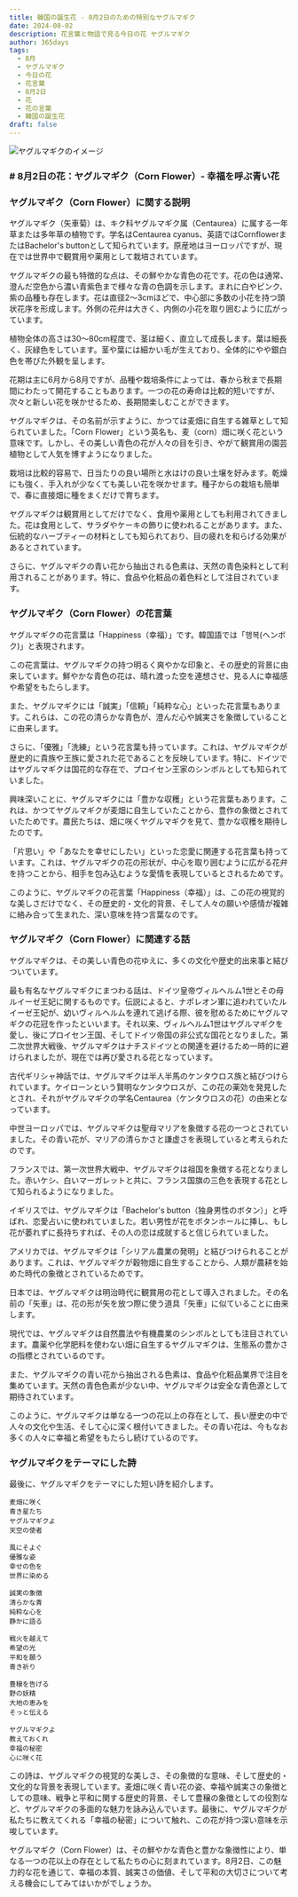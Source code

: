 ```yaml
---
title: 韓国の誕生花 - 8月2日のための特別なヤグルマギク
date: 2024-08-02
description: 花言葉と物語で見る今日の花 ヤグルマギク
author: 365days
tags:
  - 8月
  - ヤグルマギク
  - 今日の花
  - 花言葉
  - 8月2日
  - 花
  - 花の言葉
  - 韓国の誕生花
draft: false
---
```




![ヤグルマギクのイメージ](https://cdn.pixabay.com/photo/2018/05/17/17/25/cornflowers-3409140_1280.jpg#center#center)


### # 8月2日の花：ヤグルマギク（Corn Flower）- 幸福を呼ぶ青い花

### ヤグルマギク（Corn Flower）に関する説明

ヤグルマギク（矢車菊）は、キク科ヤグルマギク属（Centaurea）に属する一年草または多年草の植物です。学名はCentaurea cyanus、英語ではCornflowerまたはBachelor's buttonとして知られています。原産地はヨーロッパですが、現在では世界中で観賞用や薬用として栽培されています。

ヤグルマギクの最も特徴的な点は、その鮮やかな青色の花です。花の色は通常、澄んだ空色から濃い青紫色まで様々な青の色調を示します。まれに白やピンク、紫の品種も存在します。花は直径2〜3cmほどで、中心部に多数の小花を持つ頭状花序を形成します。外側の花弁は大きく、内側の小花を取り囲むように広がっています。

植物全体の高さは30〜80cm程度で、茎は細く、直立して成長します。葉は細長く、灰緑色をしています。茎や葉には細かい毛が生えており、全体的にやや銀白色を帯びた外観を呈します。

花期は主に6月から8月ですが、品種や栽培条件によっては、春から秋まで長期間にわたって開花することもあります。一つの花の寿命は比較的短いですが、次々と新しい花を咲かせるため、長期間楽しむことができます。

ヤグルマギクは、その名前が示すように、かつては麦畑に自生する雑草として知られていました。「Corn Flower」という英名も、麦（corn）畑に咲く花という意味です。しかし、その美しい青色の花が人々の目を引き、やがて観賞用の園芸植物として人気を博すようになりました。

栽培は比較的容易で、日当たりの良い場所と水はけの良い土壌を好みます。乾燥にも強く、手入れが少なくても美しい花を咲かせます。種子からの栽培も簡単で、春に直接畑に種をまくだけで育ちます。

ヤグルマギクは観賞用としてだけでなく、食用や薬用としても利用されてきました。花は食用として、サラダやケーキの飾りに使われることがあります。また、伝統的なハーブティーの材料としても知られており、目の疲れを和らげる効果があるとされています。

さらに、ヤグルマギクの青い花から抽出される色素は、天然の青色染料として利用されることがあります。特に、食品や化粧品の着色料として注目されています。

### ヤグルマギク（Corn Flower）の花言葉

ヤグルマギクの花言葉は「Happiness（幸福）」です。韓国語では「행복(ヘンボク)」と表現されます。

この花言葉は、ヤグルマギクの持つ明るく爽やかな印象と、その歴史的背景に由来しています。鮮やかな青色の花は、晴れ渡った空を連想させ、見る人に幸福感や希望をもたらします。

また、ヤグルマギクには「誠実」「信頼」「純粋な心」といった花言葉もあります。これらは、この花の清らかな青色が、澄んだ心や誠実さを象徴していることに由来します。

さらに、「優雅」「洗練」という花言葉も持っています。これは、ヤグルマギクが歴史的に貴族や王族に愛された花であることを反映しています。特に、ドイツではヤグルマギクは国花的な存在で、プロイセン王家のシンボルとしても知られていました。

興味深いことに、ヤグルマギクには「豊かな収穫」という花言葉もあります。これは、かつてヤグルマギクが麦畑に自生していたことから、豊作の象徴とされていたためです。農民たちは、畑に咲くヤグルマギクを見て、豊かな収穫を期待したのです。

「片思い」や「あなたを幸せにしたい」といった恋愛に関連する花言葉も持っています。これは、ヤグルマギクの花の形状が、中心を取り囲むように広がる花弁を持つことから、相手を包み込むような愛情を表現しているとされるためです。

このように、ヤグルマギクの花言葉「Happiness（幸福）」は、この花の視覚的な美しさだけでなく、その歴史的・文化的背景、そして人々の願いや感情が複雑に絡み合って生まれた、深い意味を持つ言葉なのです。

### ヤグルマギク（Corn Flower）に関連する話

ヤグルマギクは、その美しい青色の花ゆえに、多くの文化や歴史的出来事と結びついています。

最も有名なヤグルマギクにまつわる話は、ドイツ皇帝ヴィルヘルム1世とその母ルイーゼ王妃に関するものです。伝説によると、ナポレオン軍に追われていたルイーゼ王妃が、幼いヴィルヘルムを連れて逃げる際、彼を慰めるためにヤグルマギクの花冠を作ったといいます。それ以来、ヴィルヘルム1世はヤグルマギクを愛し、後にプロイセン王国、そしてドイツ帝国の非公式な国花となりました。第二次世界大戦後、ヤグルマギクはナチスドイツとの関連を避けるため一時的に避けられましたが、現在では再び愛される花となっています。

古代ギリシャ神話では、ヤグルマギクは半人半馬のケンタウロス族と結びつけられています。ケイローンという賢明なケンタウロスが、この花の薬効を発見したとされ、それがヤグルマギクの学名Centaurea（ケンタウロスの花）の由来となっています。

中世ヨーロッパでは、ヤグルマギクは聖母マリアを象徴する花の一つとされていました。その青い花が、マリアの清らかさと謙虚さを表現していると考えられたのです。

フランスでは、第一次世界大戦中、ヤグルマギクは祖国を象徴する花となりました。赤いケシ、白いマーガレットと共に、フランス国旗の三色を表現する花として知られるようになりました。

イギリスでは、ヤグルマギクは「Bachelor's button（独身男性のボタン）」と呼ばれ、恋愛占いに使われていました。若い男性が花をボタンホールに挿し、もし花が萎れずに長持ちすれば、その人の恋は成就すると信じられていました。

アメリカでは、ヤグルマギクは「シリアル農業の発明」と結びつけられることがあります。これは、ヤグルマギクが穀物畑に自生することから、人類が農耕を始めた時代の象徴とされているためです。

日本では、ヤグルマギクは明治時代に観賞用の花として導入されました。その名前の「矢車」は、花の形が矢を放つ際に使う道具「矢車」に似ていることに由来します。

現代では、ヤグルマギクは自然農法や有機農業のシンボルとしても注目されています。農薬や化学肥料を使わない畑に自生するヤグルマギクは、生態系の豊かさの指標とされているのです。

また、ヤグルマギクの青い花から抽出される色素は、食品や化粧品業界で注目を集めています。天然の青色色素が少ない中、ヤグルマギクは安全な青色源として期待されています。

このように、ヤグルマギクは単なる一つの花以上の存在として、長い歴史の中で人々の文化や生活、そして心に深く根付いてきました。その青い花は、今もなお多くの人々に幸福と希望をもたらし続けているのです。

### ヤグルマギクをテーマにした詩

最後に、ヤグルマギクをテーマにした短い詩を紹介します。

```
麦畑に咲く
青き星たち
ヤグルマギクよ
天空の使者

風にそよぐ
優雅な姿
幸せの色を
世界に染める

誠実の象徴
清らかな青
純粋な心を
静かに語る

戦火を越えて
希望の光
平和を願う
青き祈り

豊穣を告げる
野の妖精
大地の恵みを
そっと伝える

ヤグルマギクよ
教えておくれ
幸福の秘密
心に咲く花
```

この詩は、ヤグルマギクの視覚的な美しさ、その象徴的な意味、そして歴史的・文化的な背景を表現しています。麦畑に咲く青い花の姿、幸福や誠実さの象徴としての意味、戦争と平和に関する歴史的背景、そして豊穣の象徴としての役割など、ヤグルマギクの多面的な魅力を詠み込んでいます。最後に、ヤグルマギクが私たちに教えてくれる「幸福の秘密」について触れ、この花が持つ深い意味を示唆しています。

ヤグルマギク（Corn Flower）は、その鮮やかな青色と豊かな象徴性により、単なる一つの花以上の存在として私たちの心に刻まれています。8月2日、この魅力的な花を通じて、幸福の本質、誠実さの価値、そして平和の大切さについて考える機会にしてみてはいかがでしょうか。

